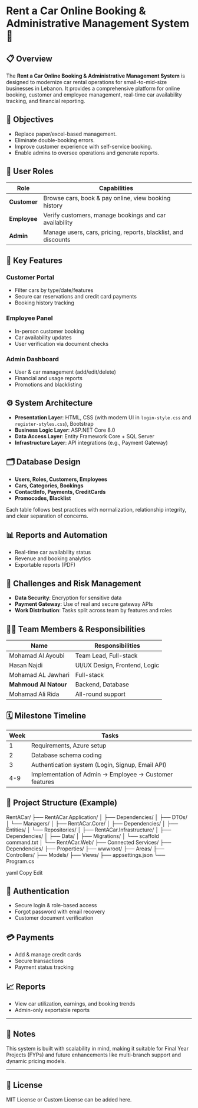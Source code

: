 # Rent a Car Online Booking & Administrative Management System 🚗

## 📋 Overview

The **Rent a Car Online Booking & Administrative Management System** is designed to modernize car rental operations for small-to-mid-size businesses in Lebanon. It provides a comprehensive platform for online booking, customer and employee management, real-time car availability tracking, and financial reporting.

## 🎯 Objectives

- Replace paper/excel-based management.
- Eliminate double-booking errors.
- Improve customer experience with self-service booking.
- Enable admins to oversee operations and generate reports.

## 👥 User Roles

| Role      | Capabilities |
|-----------|--------------|
| **Customer** | Browse cars, book & pay online, view booking history |
| **Employee** | Verify customers, manage bookings and car availability |
| **Admin** | Manage users, cars, pricing, reports, blacklist, and discounts |

## 🔧 Key Features

### Customer Portal
- Filter cars by type/date/features
- Secure car reservations and credit card payments
- Booking history tracking

### Employee Panel
- In-person customer booking
- Car availability updates
- User verification via document checks

### Admin Dashboard
- User & car management (add/edit/delete)
- Financial and usage reports
- Promotions and blacklisting

## ⚙️ System Architecture

- **Presentation Layer**: HTML, CSS (with modern UI in `login-style.css` and `register-styles.css`), Bootstrap
- **Business Logic Layer**: ASP.NET Core 8.0
- **Data Access Layer**: Entity Framework Core + SQL Server
- **Infrastructure Layer**: API integrations (e.g., Payment Gateway)

## 🗂️ Database Design

- **Users, Roles, Customers, Employees**
- **Cars, Categories, Bookings**
- **ContactInfo, Payments, CreditCards**
- **Promocodes, Blacklist**

Each table follows best practices with normalization, relationship integrity, and clear separation of concerns.

## 📊 Reports and Automation

- Real-time car availability status
- Revenue and booking analytics
- Exportable reports (PDF)

## 🚧 Challenges and Risk Management

- **Data Security**: Encryption for sensitive data
- **Payment Gateway**: Use of real and secure gateway APIs
- **Work Distribution**: Tasks split across team by features and roles

## 👨‍💻 Team Members & Responsibilities

| Name               | Responsibilities |
|--------------------|------------------|
| Mohamad Al Ayoubi | Team Lead, Full-stack |
| Hasan Najdi        | UI/UX Design, Frontend, Logic |
| Mohamad AL Jawhari | Full-stack |
| **Mahmoud Al Natour** | Backend, Database |
| Mohamad Ali Rida   | All-round support |

## 🗓️ Milestone Timeline

| Week | Tasks |
|------|-------|
| 1    | Requirements, Azure setup |
| 2    | Database schema coding |
| 3    | Authentication system (Login, Signup, Email API) |
| 4-9  | Implementation of Admin → Employee → Customer features |

## 📁 Project Structure (Example)

RentACar/
├── RentACar.Application/
│   ├── Dependencies/
│   ├── DTOs/
│   └── Managers/
│
├── RentACar.Core/
│   ├── Dependencies/
│   ├── Entities/
│   └── Repositories/
│
├── RentACar.Infrastructure/
│   ├── Dependencies/
│   ├── Data/
│   ├── Migrations/
│   └── scaffold command.txt
│
└── RentACar.Web/
    ├── Connected Services/
    ├── Dependencies/
    ├── Properties/
    ├── wwwroot/
    ├── Areas/
    ├── Controllers/
    ├── Models/
    ├── Views/
    ├── appsettings.json
    └── Program.cs


yaml
Copy
Edit

## 🔐 Authentication

- Secure login & role-based access
- Forgot password with email recovery
- Customer document verification

## 💳 Payments

- Add & manage credit cards
- Secure transactions
- Payment status tracking

## 📈 Reports

- View car utilization, earnings, and booking trends
- Admin-only exportable reports

---

## 📌 Notes

This system is built with scalability in mind, making it suitable for Final Year Projects (FYPs) and future enhancements like multi-branch support and dynamic pricing models.

---

## 🔗 License

MIT License or Custom License can be added here.
